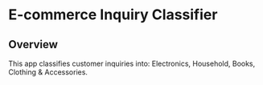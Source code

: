 # E-commerce Inquiry Classifier

## Overview
This app classifies customer inquiries into: Electronics, Household, Books, Clothing & Accessories.
